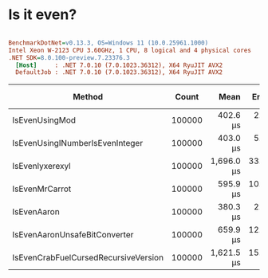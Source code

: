 # Is it even?

``` ini

BenchmarkDotNet=v0.13.3, OS=Windows 11 (10.0.25961.1000)
Intel Xeon W-2123 CPU 3.60GHz, 1 CPU, 8 logical and 4 physical cores
.NET SDK=8.0.100-preview.7.23376.3
  [Host]     : .NET 7.0.10 (7.0.1023.36312), X64 RyuJIT AVX2
  DefaultJob : .NET 7.0.10 (7.0.1023.36312), X64 RyuJIT AVX2


```
|                               Method |  Count |       Mean |    Error |   StdDev | Ratio | RatioSD |     Gen0 | Allocated | Alloc Ratio |
|------------------------------------- |------- |-----------:|---------:|---------:|------:|--------:|---------:|----------:|------------:|
|                       IsEvenUsingMod | 100000 |   402.6 μs |  2.30 μs |  1.92 μs |  1.00 |    0.00 |        - |         - |          NA |
|      IsEvenUsingINumberIsEvenInteger | 100000 |   403.0 μs |  5.00 μs |  4.43 μs |  1.00 |    0.01 |        - |         - |          NA |
|                      IsEvenlyxerexyl | 100000 | 1,696.0 μs | 33.50 μs | 39.88 μs |  4.24 |    0.13 | 263.6719 | 1142625 B |          NA |
|                       IsEvenMrCarrot | 100000 |   595.9 μs | 10.02 μs |  8.37 μs |  1.48 |    0.03 |        - |         - |          NA |
|                          IsEvenAaron | 100000 |   380.3 μs |  2.67 μs |  2.08 μs |  0.94 |    0.01 |        - |         - |          NA |
|        IsEvenAaronUnsafeBitConverter | 100000 |   659.9 μs | 12.58 μs | 24.25 μs |  1.65 |    0.06 |        - |         - |          NA |
| IsEvenCrabFuelCursedRecursiveVersion | 100000 | 1,621.5 μs | 15.16 μs | 13.44 μs |  4.03 |    0.04 |        - |       1 B |          NA |
